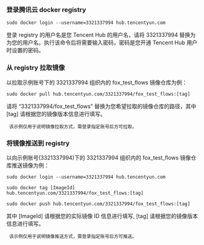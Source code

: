 ### 登录腾讯云 docker registry

```
sudo docker login --username=3321337994 hub.tencentyun.com
```

登录 registry 的用户名是您 Tencent Hub 的用户名，请将 3321337994 替换为为您的用户名。执行该命令后将需要输入密码，密码是您开通 Tencent Hub 用户时设置的密码。

### 从 registry 拉取镜像
以拉取示例账号下的 3321337994 组织内的 fox_test_flows 镜像仓库为例：
```
sudo docker pull hub.tencentyun.com/3321337994/fox_test_flows:[tag]
```

请将 “3321337994/fox_test_flows” 替换为您希望拉取的镜像仓库的路径，其中 [tag] 请根据您的镜像版本信息进行填写。

` 该示例仅用于说明镜像拉取方式，需登录指定账号后方可拉取。`

### 将镜像推送到 registry
以向示例账号(3321337994)下的 3321337994 组织内的 fox_test_flows 镜像仓库推送镜像为例：
```
sudo docker login --username=3321337994 hub.tencentyun.com
```


```
sudo docker tag [ImageId] hub.tencentyun.com/3321337994/fox_test_flows:[tag]
```



```
sudo docker push hub.tencentyun.com/3321337994/fox_test_flows:[tag]
```

其中 [ImageId] 请根据您的实际镜像 ID 信息进行填写, [tag] 请根据您的镜像版本信息进行填写。

` 该示例仅用于说明镜像推送方式，需登录指定账号后方可推送。`